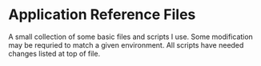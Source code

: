 # Application Reference Files
A small collection of some basic files and scripts I use. Some modification may be requried to match a given environment. All scripts have needed changes listed at top of file.
